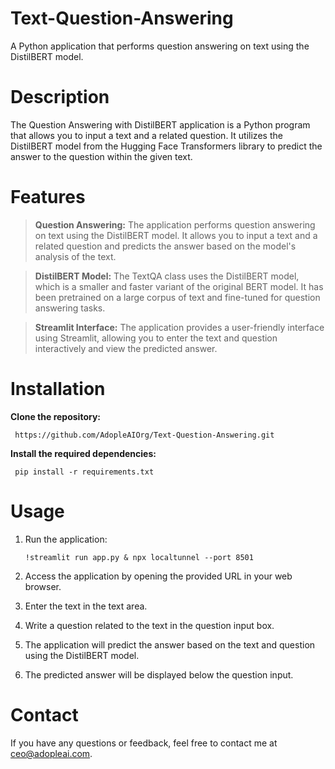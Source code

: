 # Text-Question-Answering

A Python application that performs question answering on text using the DistilBERT model.

# Description

The Question Answering with DistilBERT application is a Python program that allows you to input a text and a related question. It utilizes the DistilBERT model from the Hugging Face Transformers library to predict the answer to the question within the given text.

# Features

> **Question Answering:** The application performs question answering on text using the DistilBERT model. It allows you to input a text and a related question and predicts the answer based on the model's analysis of the text.

> **DistilBERT Model:** The TextQA class uses the DistilBERT model, which is a smaller and faster variant of the original BERT model. It has been pretrained on a large corpus of text and fine-tuned for question answering tasks.

> **Streamlit Interface:** The application provides a user-friendly interface using Streamlit, allowing you to enter the text and question interactively and view the predicted answer.


# Installation

**Clone the repository:**

     https://github.com/AdopleAIOrg/Text-Question-Answering.git

**Install the required dependencies:**

     pip install -r requirements.txt


# Usage

1. Run the application:

       !streamlit run app.py & npx localtunnel --port 8501

2. Access the application by opening the provided URL in your web browser.

3. Enter the text in the text area.

4. Write a question related to the text in the question input box.

5. The application will predict the answer based on the text and question using the DistilBERT model.

6. The predicted answer will be displayed below the question input.

# Contact

If you have any questions or feedback, feel free to contact me at ceo@adopleai.com.
